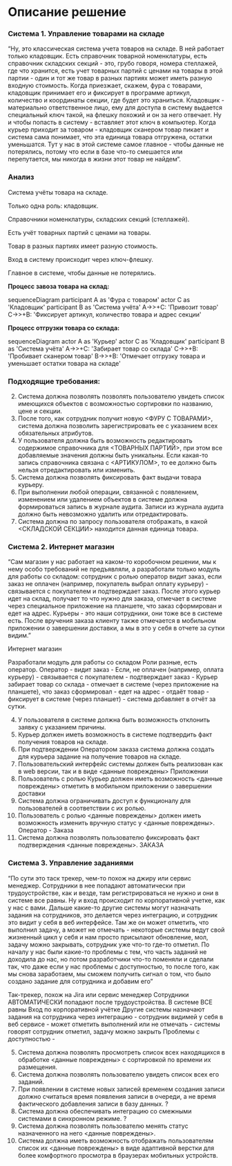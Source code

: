 # Описание решение

### Система 1. Управление товарами на складе

“Ну, это классическая система учета товаров на складе. В ней работает только кладовщик. Есть справочник товарной номенклатуры, есть справочник складских секций - это, грубо говоря, номера стеллажей, где что хранится, есть учет товарных партий с ценами на товары в этой партии - один и тот же товар в разных партиях может иметь разную входную стоимость. Когда приезжает, скажем, фура с товарами, кладовщик принимает его и фиксирует в программе артикул, количество и координаты секции, где будет это храниться. Кладовщик - материально ответственное лицо, ему для доступа в систему выдается специальный ключ такой, на флешку похожий и он за него отвечает. Ну и чтобы попасть в систему - вставляет этот ключ в компьютер. Когда курьер приходит за товаром - кладовщик сканером товар пикает и система сама понимает, что эта единица товара отгружена, остатки уменьшатся. Тут у нас в этой системе самое главное - чтобы данные не потерялись, потому что если в базе что-то смешается или перепутается, мы никогда в жизни этот товар не найдем“.

### Анализ

Система учёты товара на складе.

Только одна роль: кладовщик.

Справочники номенклатуры, складских секций (стеллажей).

Есть учёт товарных партий с ценами на товары.

Товар в разных партиях имеет разную стоимость.

Вход в систему происходит через ключ-флешку.

Главное в системе, чтобы данные не потерялись.

**Процесс завоза товара на склад:**

sequenceDiagram
	participant A as 'Фура с товаром'
	actor C as 'Кладовщик'
	participant B as 'Система учёта'
	A->>+C: 'Привозит товар'
	C->>+B: 'Фиксирует артикул, количество товара и адрес секции' 

**Процесс отгрузки товара со склада:**

sequenceDiagram
	actor A as 'Курьер'
	actor C as 'Кладовщик'
	participant B as 'Система учёта'
	A->>+C: 'Забирает товар со склада'
	C->>+B: 'Пробивает сканером товар'
	B->>+B: 'Отмечает отгрузку товара и уменьшает остатки товара на складе' 
	
### Подходящие требования:

2. Система должна позволять позволять пользователю увидеть список имеющихся объектов с возможностью сортировки по названию, цене и секции.
3. После того, как сотрудник получит новую <ФУРУ С ТОВАРАМИ>, система должна позволить зарегистрировать ее с указанием всех обязательных атрибутов.
7. У пользователя должна быть возможность редактировать содержимое справочника для <ТОВАРНЫХ ПАРТИЙ>, при этом все добавляемые значения должны быть уникальны. Если какая-то запись справочника связана с <АРТИКУЛОМ>, то ее должно быть нельзя отредактировать или изменить. 
9. Система должна позволять фиксировать факт выдачи товара курьеру.
16. При выполнении любой операции, связанной с появлением, изменением или удалением объектов в системе должна формироваться запись в журнале аудита. Записи из журнала аудита должно быть невозможно удалить или отредактировать.
25. Система должна по запросу пользователя отображать, в какой <СКЛАДСКОЙ СЕКЦИИ> находится данная единица товара.


### Система 2. Интернет магазин

“Сам магазин у нас работает на каком-то коробочном решении, мы к нему особо требований не предъявляли, а разработали только модуль для работы со складом: сотрудник с ролью оператор видит заказ, если заказ не оплачен (например, покупатель выбрал оплату курьеру) - связывается с покупателем и подтверждает заказ. После этого курьер идет на склад, получает то что нужно для заказа, отмечает в системе через специальное приложение на планшете, что заказ сформирован и едет на адрес. Курьеры - это наши сотрудники, они тоже все в системе есть. После вручения заказа клиенту также отмечается в мобильном приложении о завершении доставки, а мы в это у себя в отчете за сутки видим.”

Интернет магазин

Разработали модуль для работы со складом
Роли разные, есть оператор. 
Оператор - видит заказ - Если, не оплачен (например, оплата курьеру) - связывается с покупателем - подтверждает заказ - Курьер забирает товар со склада - отмечает в системе (через приложение на планшете), что заказ сформировал - едет на адрес - отдаёт товар - фиксирует в системе (через планшет) - система добавляет в отчёт за сутки.


4. У пользователя в системе должна быть возможность отклонить заявку с указанием причины.
8. Курьер должен иметь возможность в системе подтвердить факт получения товаров на складе.
11. При подтверждении Оператором заказа система должна создать для курьера задание на получение товаров на складе.
13. Пользовательский интерфейс системы должен быть реализован как в web версии, так и в виде <данные повреждены> Приложении
15. Пользователь с ролью Курьер должен иметь возможность <данные повреждены> отметить в мобильном приложении о завершении доставки
18. Система должна ограничивать доступ к функционалу для пользователей в соответствии с их ролью.
23. Пользователь с ролью <данные повреждены> должен иметь возможность изменить вручную статус у <данные повреждены>. Оператор - Заказа
24. Система должна позволять пользователю фиксировать факт подтверждения <данные повреждены>. ЗАКАЗА



### Система 3. Управление заданиями

“По сути это таск трекер, чем-то похож на джиру или сервис менеджер. Сотрудники в нее попадают автоматически при трудоустройстве, как и везде, там регистрироваться не нужно и они в системе все равны. Ну и вход происходит по корпоративной учетке, как у нас с вами. Дальше какие-то другие системы могут назначать задания на сотрудников, это делается через интеграцию, и сотрудник это видит у себя в веб интерфейсе. Там же он может отметить, что выполнил задачу, а может не отмечать - некоторые системы ведут свой жизненный цикл у себя и нам просто присылают обновление, мол, задачу можно закрывать, сотрудник уже что-то где-то отметил. По началу у нас были какие-то проблемы с тем, что часть заданий не доходила до нас, но потом разработчики что-то поменяли и сделали так, что даже если у нас проблемы с доступностью, то после того, как мы снова заработаем, мы сможем получить сигнал о том, что было создано задание для сотрудника и добавим его”

Так-трекер, похож на Jira или сервис менеджер
Сотрудники АВТОМАТИЧЕСКИ попадают после трудоустройства.
В системе ВСЕ равны
Вход по корпоративной учётке
Другие системы назначают задания на сотрудника через интеграцию - сотрудник видимей у себя в веб сервисе - может отметить выполнений или не отмечать - системы говорят сотрудник отметил, задачу можно закрыть
Проблемы с доступностью - 


5. Система должна позволять просмотреть список всех находящихся в обработке <данные повреждены> с сортировкой по времени их размещения.
10. Система должна позволять пользователю увидеть список всех его заданий.
12. При появлении в системе новых записей временем создания записи должно считаться время появления записи в очереди, а не время фактического добавления записи в базу данных. ?
14. Система должна обеспечивать интеграцию со смежными системами в синхронном режиме. ?
19. Система должна позволять пользователю менять статус назначенного на него <данные повреждены>.
26. Система должна иметь возможность отображать пользователям список их <данные повреждены> в виде адаптивной верстки для более комфортного просмотра в браузерах мобильных устройств.